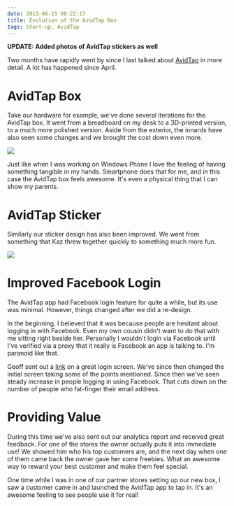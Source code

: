 ```yaml
---
date: 2013-06-15 00:22:17
title: Evolution of the AvidTap Box
tags: Start-up, AvidTap
---
```

**UPDATE: Added photos of AvidTap stickers as well**

Two months have rapidly went by since I last talked about [AvidTap][1] in more
detail. A lot has happened since April.


# AvidTap Box

Take our hardware for example, we've done several iterations for the AvidTap
box. It went from a breadboard on my desk to a 3D-printed version, to a much
more polished version. Aside from the exterior, the innards have also seen some
changes and we brought the cost down even more.

[![][4]][4]

Just like when I was working on Windows Phone I love the feeling of having
something tangible in my hands. Smartphone does that for me, and in this case
the AvidTap box feels awesome. It's even a physical thing that I can show my
parents.


# AvidTap Sticker

Similarly our sticker design has also been improved. We went from something that
Kaz threw together quickly to something much more fun.

[![][3]][3]


# Improved Facebook Login

The AvidTap app had Facebook login feature for quite a while, but its use was
minimal. However, things changed after we did a re-design.

In the beginning, I believed that it was because people are hesitant about
logging in with Facebook. Even my own cousin didn't want to do that with me
sitting right beside her. Personally I wouldn't login via Facebook until I've
verified via a proxy that it really is Facebook an app is talking to. I'm
paranoid like that.

Geoff sent out a [link][2] on a great login screen. We've since then changed the
initial screen taking some of the points mentioned. Since then we've seen steady
increase in people logging in using Facebook. That cuts down on the number of
people who fat-finger their email address.


# Providing Value

During this time we've also sent out our analytics report and received great
feedback. For one of the stores the owner actually puts it into immediate use!
We showed him who his top customers are, and the next day when one of them came
back the owner gave her some freebies. What an awesome way to reward your best
customer and make them feel special.

One time while I was in one of our partner stores setting up our new box, I saw
a customer came in and launched the AvidTap app to tap in. It's an awesome
feeling to see people use it for real!

  [1]: http://avidtap.com
  [2]: https://plus.google.com/106413090159067280619/posts/az9UTAX7dB8
  [3]: //imagedatastore.appspot.com/ahBzfmltYWdlZGF0YXN0b3JlcgwLEgVpbWFnZRjhXQw
  [4]: //imagedatastore.appspot.com/ahBzfmltYWdlZGF0YXN0b3JlcgwLEgVpbWFnZRj5VQw
